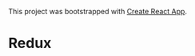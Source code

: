 This project was bootstrapped with [Create React App](https://github.com/facebook/create-react-app).

# Redux
